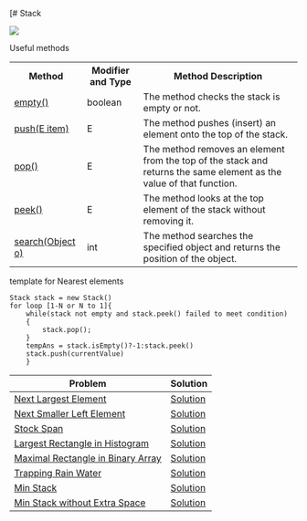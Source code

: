 [# Stack

<img src="https://static.javatpoint.com/core/images/java-stack.png"></img>

Useful methods

<table class="alt">
<tbody><tr>
<th>Method</th>
<th>Modifier and Type</th>
<th>Method Description</th>
</tr>
<tr>
<td><a href="#empty">empty()</a></td>
<td>boolean</td>
<td>The method checks the stack is empty or not.</td>
</tr>
<tr>
<td><a href="#push">push(E item)</a></td>
<td>E</td>
<td>The method pushes (insert) an element onto the top of the stack.</td>
</tr>
<tr>
<td><a href="#pop">pop()</a></td>
<td>E</td>
<td>The method removes an element from the top of the stack and returns the same element as the value of that function.</td>
</tr>
<tr>
<td><a href="#peek">peek()</a></td>
<td>E</td>
<td>The method looks at the top element of the stack without removing it.</td>
</tr>
<tr>
<td><a href="#search">search(Object o)</a></td>
<td>int</td>
<td>The method searches the specified object and returns the position of the object.</td>
</tr>
</tbody></table>

template for Nearest elements
```
Stack stack = new Stack()
for loop [1-N or N to 1]{
    while(stack not empty and stack.peek() failed to meet condition)
    {
        stack.pop();
    }
    tempAns = stack.isEmpty()?-1:stack.peek()
    stack.push(currentValue)
    }
```
|Problem|Solution|
--------|--------
|[Next Largest Element](https://practice.geeksforgeeks.org/problems/next-larger-element-1587115620/1)| [Solution](https://github.com/ravindra-gadiparthi/algorithm/blob/main/src/org/algo/stack/basic/NextLargestElement.java)
|[Next Smaller Left Element](https://www.geeksforgeeks.org/find-the-nearest-smaller-numbers-on-left-side-in-an-array/)| [Solution](https://github.com/ravindra-gadiparthi/algorithm/blob/main/src/org/algo/stack/basic/NearestSmallerToLeft.java)
|[Stock Span](https://practice.geeksforgeeks.org/problems/stock-span-problem-1587115621/1)| [Solution](https://github.com/ravindra-gadiparthi/algorithm/blob/main/src/org/algo/stack/basic/StockSpanProblem.java)
|[Largest Rectangle in Histogram](https://leetcode.com/problems/largest-rectangle-in-histogram/)| [Solution](https://github.com/ravindra-gadiparthi/algorithm/blob/main/src/org/algo/stack/basic/MaximumAreaHistogram.java)
|[Maximal Rectangle in Binary Array](https://leetcode.com/problems/maximal-rectangle/)| [Solution](https://github.com/ravindra-gadiparthi/algorithm/blob/main/src/org/algo/stack/basic/MaxAreaOfRectangleInBinaryMatrix.java)
|[Trapping Rain Water](https://leetcode.com/problems/trapping-rain-water/)| [Solution](https://github.com/ravindra-gadiparthi/algorithm/blob/main/src/org/algo/stack/basic/RainWaterTrapping.java)
|[Min Stack](https://leetcode.com/problems/min-stack/)| [Solution](https://github.com/ravindra-gadiparthi/algorithm/blob/main/src/org/algo/stack/basic/MinimumElementInStack.java)
|[Min Stack without Extra Space](https://practice.geeksforgeeks.org/problems/get-minimum-element-from-stack)| [Solution](https://github.com/ravindra-gadiparthi/algorithm/blob/main/src/org/algo/stack/basic/MinStackWithoutExtraSpace.java)